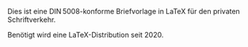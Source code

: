Dies ist eine DIN 5008-konforme Briefvorlage in LaTeX für den privaten Schriftverkehr.

Benötigt wird eine LaTeX-Distribution seit 2020.
